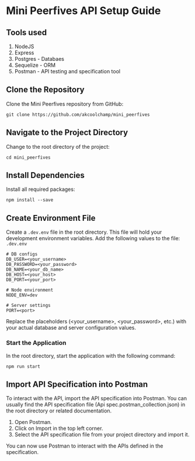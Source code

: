 # Mini Peerfives API Setup Guide

## Tools used

1. NodeJS
2. Express
3. Postgres - Databaes
4. Sequelize - ORM
5. Postman - API testing and specification tool

## Clone the Repository

Clone the Mini Peerfives repository from GitHub:

```
git clone https://github.com/akcoolchamp/mini_peerfives
```

## Navigate to the Project Directory

Change to the root directory of the project:

```
cd mini_peerfives
```

## Install Dependencies

Install all required packages:

```
npm install --save
```

## Create Environment File

Create a `.dev.env` file in the root directory. This file will hold your development environment variables. Add the following values to the file:
`.dev.env`

```
# DB configs
DB_USER=<your_username>
DB_PASSWORD=<your_password>
DB_NAME=<your_db_name>
DB_HOST=<your_host>
DB_PORT=<your_port>

# Node environment
NODE_ENV=dev

# Server settings
PORT=<port>
```

Replace the placeholders (<your_username>, <your_password>, etc.) with your actual database and server configuration values.

### Start the Application

In the root directory, start the application with the following command:

```
npm run start
```

## Import API Specification into Postman

To interact with the API, import the API specification into Postman. You can usually find the API specification file (Api spec.postman_collection.json) in the root directory or related documentation.

1. Open Postman.
2. Click on Import in the top left corner.
3. Select the API specification file from your project directory and import it.

You can now use Postman to interact with the APIs defined in the specification.
